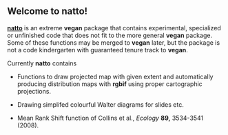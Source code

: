 ## Welcome to natto!

[**natto**](http://en.wikipedia.org/wiki/Nattō) is an extreme
**vegan** package that contains experimental, specialized or
unfinished code that does not fit to the more general **vegan**
package. Some of these functions may be merged to **vegan** later, but
the package is not a code kindergarten with guaranteed tenure track to
**vegan**.

Currently **natto** contains

 * Functions to draw projected map with given extent and automatically
   producing distribution maps with **rgbif** using proper
   cartographic projections.

 * Drawing simplifed colourful Walter diagrams for slides etc.

 * Mean Rank Shift function of Collins et al., *Ecology* **89,**
   3534-3541 (2008).
